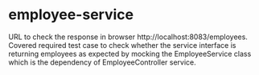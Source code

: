 # employee-service
URL to check the response in browser http://localhost:8083/employees.
Covered required test case to check whether the service interface is returning employees as expected by mocking the EmployeeService class which is the dependency of EmployeeController service.
